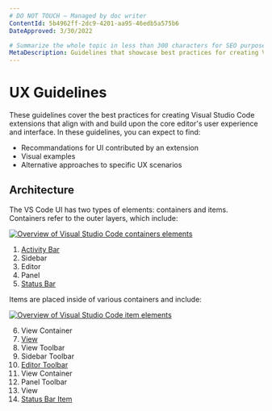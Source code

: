 ```yaml
---
# DO NOT TOUCH — Managed by doc writer
ContentId: 5b4962ff-2dc9-4201-aa95-46edb5a575b6
DateApproved: 3/30/2022

# Summarize the whole topic in less than 300 characters for SEO purpose
MetaDescription: Guidelines that showcase best practices for creating Visual Studio Code extensions.
---
```


# UX Guidelines

These guidelines cover the best practices for creating Visual Studio Code extensions that align with and build upon the core editor's user experience and interface. In these guidelines, you can expect to find:
- Recommandations for UI contributed by an extension
- Visual examples
- Alternative approaches to specific UX scenarios

## Architecture

The VS Code UI has two types of elements: containers and items. Containers refer to the outer layers, which include:

[![Overview of Visual Studio Code containers elements](images/examples/architecture-groups.png)](/assets/api/ux-guidelines/examples/architecture-groups.png)

1. [Activity Bar](/api/ux-guidelines/views#view-containers)
2. Sidebar
3. Editor
4. Panel
5. [Status Bar](/api/ux-guidelines/status-bar)

Items are placed inside of various containers and include:

[![Overview of Visual Studio Code item elements](images/examples/architecture-sections.png)](/assets/api/ux-guidelines/examples/architecture-sections.png)

6. View Container
7. [View](/api/ux-guidelines/views)
8. View Toolbar
9. Sidebar Toolbar
10. [Editor Toolbar](/api/ux-guidelines/editor-actions)
11. View Container
12. Panel Toolbar
13. View
14. [Status Bar Item](/api/ux-guidelines/status-bar)
